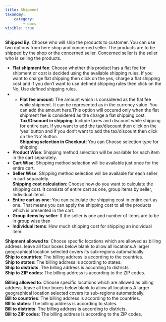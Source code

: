 ```yaml
---
title: Shipment
taxonomy:
    category:
        - docs
visible: true
---
```


**Shipped By**: Choose who will ship the products to customer. You can use two options from here shop and concerned seller. The products are to be shipped by the shop or the concerned seller. Concerned seller is the seller who is selling the products.
* **Flat shipment fee**: Choose whether this product has a flat fee for shipment or cost is decided using the available shipping rules. If you want to charge flat shipping then click on the yes, charge a flat shipping cost and if you don’t want to use defined shipping rules then click on the No, Use defined shipping rules.
* * **Flat fee amount**: The amount which is considered as the flat fee while shipment. It can be represented as in the currency value. You can add the amount here.This option will occured only when the flat shipment fee is considered as the charge a flat shipping cost.
<br>**Tax/Discount in shipping**: Include taxes and discount while shipping for entire cart. If you want to add the tax/discount then click on the ‘yes’ button and if you don’t want to add the tax/discount then click on the ‘No’ Button.
<br>**Shipping selection in Checkout**: You can Choose selection type for shipping:
* **Product Wise**: Shipping method selection will be available for each item in the cart separately.
* **Cart Wise**: Shipping method selection will be available just once for the entire cart.
* **Seller Wise**: Shipping method selection will be available for each seller in cart separately.
<br>**Shipping cost calculation**: Choose how do you want to calculate the shipping cost. It consists of entire cart as one, group items by seller, Individual items.
* **Entire cart as one**: You can calculate the shipping cost in entire cart as one. That means you can apply the shipping cost to all the products which is presented in the cart.
* **Group items by seller**: If the seller is one and number of items are to be in group wise then 
* **Individual items**: How much shipping cost for shipping an individual item.

**Shipment allowed to**:
Choose specific locations which are allowed as billing address. leave all four boxes below blank to allow all locations.A larger geographical location selected covers its sub-regions automatically.
<br>**Ship to countries**: The billing address is according to the countries.
<br>**Ship to states**: The billing address is according to states.
<br>**Ship to districts**: The billing address is according to districts.
<br>**Ship to ZIP codes**: The billing address is according to the ZIP codes.

**Billing allowed to**:
Choose specific locations which are allowed as billing address. leave all four boxes below blank to allow all locations.A larger geographical location selected covers its sub-regions automatically.
<br>**Bill to countries**: The billing address is according to the countries.
<br>**Bll to states**: The billing address is according to states.
<br>**Bill to districts**: The billing address is according to districts.
<br>**Bill to ZIP codes**: The billing address is according to the ZIP codes.
